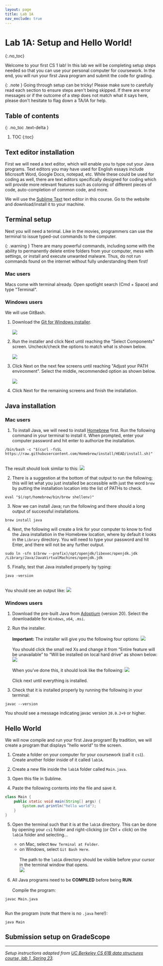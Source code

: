 ```yaml
---
layout: page
title: Lab 1A
nav_exclude: true
---
```


# Lab 1A: Setup and Hello World!
{:.no_toc}

Welcome to your first CS 1 lab! In this lab we will be completing setup steps needed so that you can use your personal computer for coursework. In the end, you will run your first Java program and submit the code for grading.

{: .note }
Going through setup can be tricky! Please make sure to carefully read each section to ensure steps aren't being skipped. If there are error messages or if the outcome of a step does not match what it says here, please don't hesitate to flag down a TA/IA for help.

## Table of contents
{: .no_toc .text-delta }

1. TOC
{:toc}

## Text editor installation

First we will need a text editor, which will enable you to type out your Java programs. Text editors you may have used for English essays include Microsoft Word, Google Docs, notepad, etc. While these could be used for coding as well, there are text editors specifically designed for coding which will provide more relevant features such as coloring of different pieces of code, auto-completion of common code, and more.

We will use the [Sublime Text](https://www.sublimetext.com/) text editor in this course. Go to the website and download/install it to your machine.

## Terminal setup

Next you will need a terimal. Like in the movies, programmers can use the terminal to issue typed-out commands to the computer.

{: .warning }
There are many powerful commands, including some with the ability to permanently delete entire folders from your computer, mess with settings, or install and execute unwanted malware. Thus, do not run commands found on the internet without fully understanding them first!

### Mac users

Macs come with terminal already. Open spotlight search (Cmd + Space) and type "Terminal".

### Windows users

We will use GitBash.

1. Download the [Git for Windows installer](http://git-scm.com/download/).\
\
![](git_download.png)

2. Run the installer and click Next until reaching the "Select Components" screen. Uncheck/check the options to match what is shown below.\
\
![](git_install_components.png)

3. Click Next on the next few screens until reaching "Adjust your PATH environment". Select the middle, recommended option as shown below.\
\
![](git_path_install.png)

4. Click Next for the remaining screens and finish the installation.


## Java installation

### Mac users

1. To install Java, we will need to install [Homebrew](https://brew.sh/) first. Run the following command in your terminal to install it. When prompted, enter your computer password and hit enter to authorize the installation.
```shell
/bin/bash -c "$(curl -fsSL https://raw.githubusercontent.com/Homebrew/install/HEAD/install.sh)"
```
\
The result should look similar to this:
![](homebrew-install.png)

2. There is a suggestion at the bottom of that output to run the following; this will let what you just installed be accessible with just the word `brew` by putting the installation location into the list of PATHs to check.
```shell
eval "$(/opt/homebrew/bin/brew shellenv)"
```

3. Now we can install Java; run the following and there should a long output of successful installations.
```shell
brew install java
```

4. Next, the following will create a link for your computer to know to find the Java installation in the Homebrew location, where by default it looks in the `Library` directory. You will need to type your password and hit Enter, and there will not be any further output.
```shell
sudo ln -sfn $(brew --prefix)/opt/openjdk/libexec/openjdk.jdk /Library/Java/JavaVirtualMachines/openjdk.jdk
```

5. Finally, test that Java installed properly by typing:
```shell
java -version
```
\
You should see an output like:
![](java-version.png)

### Windows users

1. Download the pre-built Java from [Adoptium](https://adoptium.net/temurin/releases/?version=20) (version 20). Select the downloadable for `Windows`, `x64`, `.msi`.

2. Run the installer.\
\
**Important:** The installer will give you the following four options:
![](openJDK_install_1.png)\
\
You should click the small red Xs and change it from “Entire feature will be unavailable” to “Will be installed on local hard drive” as shown below:
![](openJDK_install_2.png)\
\
When you’ve done this, it should look like the following:
![](openJDK_install_3.png)\
\
Click next until everything is installed.

3. Check that it is installed properly by running the following in your terminal:
```shell
javac --version
```
You should see a message indicating javac version `20.0.2+9` or higher.

## Hello World

We will now compile and run your first Java program! By tradition, we will create a program that displays "hello world" to the screen.

1. Create a folder on your computer for your coursework (call it `cs1`). Create another folder inside of it called `lab1A`.

2. Create a new file inside the `lab1A` folder called `Main.java`.

3. Open this file in Sublime.

4. Paste the following contents into the file and save it.
```java
class Main {
	public static void main(String[] args) {
		System.out.println("hello world");
	}
}
```

5. Open the terminal such that it is at the `lab1A` directory. This can be done by opening your `cs1` folder and right-clicking (or Ctrl + click) on the `lab1A` folder and selecting...
	- on Mac, select `New Terminal at Folder`.
	- on Windows, select `Git Bash Here`.\
\
The path to the `lab1A` directory should be visible before your cursor in the terminal window that opens.\
![](terminal-location.png)

6. All Java programs need to be **COMPILED** before being **RUN**.\
\
Compile the program:
```shell
javac Main.java
```
\
Run the program (note that there is no `.java` here!):
```shell
java Main
```

## Submission setup on GradeScope

---
_Setup instructions adapted from [UC Berkeley CS 61B data structures course, lab 1, Spring 23](https://sp23.datastructur.es/materials/lab/lab01/)._

